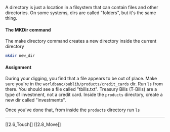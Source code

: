 A directory is just a location in a filsystem that can contain files and other directories. 
On some systems, dirs are called "folders", but it's the same thing.

#### The MKDir command
The make directory command creates a new directory inside the current directory

``` bash
mkdir new_dir
```

#### Assignment
During your digging, you find that  a file appears to be out of place. 
Make sure you're in the ```worldbanc/publib/products/credit_cards``` dir.
Run ```ls``` from there.
You should see a file called "tbills.txt".
Treasury Bills (T-Bills) are a type of investment, not a credit card.
Inside the ```products``` directory, create a new dir called "investments".

Once you've done that, from inside the ```products``` directory run ```ls```

---
[[2.6_Touch]]
[[2.8_Move]]